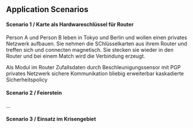 ## Application Scenarios

#### Scenario 1 / Karte als Hardwareschlüssel für Router

Person A und Person B leben in Tokyo und Berlin und wollen einen privates Netzwerk aufbauen.
Sie nehmen die SChlüsselkarten aus ihrem Router und treffen sich und connecten magnetisch.
Sie stecken sie wieder in den Router und bei einem Match wird die Verbindung erzeugt.

Als Modul im Router
Zufallsdaten durch Beschleunigungssensor mit PGP
privates Netzwerk sichere Kommunikation bliebig erweiterbar
kaskadierte Sicherheitspolicy

#### Scenario 2 / Feierstein

...

#### Scenario 3 / Einsatz im Krisengebiet